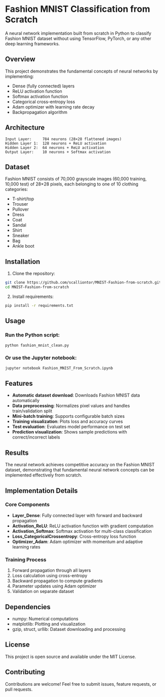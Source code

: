 # Fashion MNIST Classification from Scratch

A neural network implementation built from scratch in Python to classify Fashion MNIST dataset without using TensorFlow, PyTorch, or any other deep learning frameworks.

## Overview

This project demonstrates the fundamental concepts of neural networks by implementing:
- Dense (fully connected) layers
- ReLU activation function
- Softmax activation function  
- Categorical cross-entropy loss
- Adam optimizer with learning rate decay
- Backpropagation algorithm

## Architecture

```
Input Layer:     784 neurons (28×28 flattened images)
Hidden Layer 1:  128 neurons + ReLU activation
Hidden Layer 2:  64 neurons + ReLU activation
Output Layer:    10 neurons + Softmax activation
```

## Dataset

Fashion MNIST consists of 70,000 grayscale images (60,000 training, 10,000 test) of 28×28 pixels, each belonging to one of 10 clothing categories:

- T-shirt/top
- Trouser
- Pullover
- Dress
- Coat
- Sandal
- Shirt
- Sneaker
- Bag
- Ankle boot

## Installation

1. Clone the repository:
```bash
git clone https://github.com/scalliontor/MNIST-Fashion-from-scratch.git
cd MNIST-Fashion-from-scratch
```

2. Install requirements:
```bash
pip install -r requirements.txt
```

## Usage

### Run the Python script:
```bash
python fashion_mnist_clean.py
```

### Or use the Jupyter notebook:
```bash
jupyter notebook Fashion_MNIST_From_Scratch.ipynb
```

## Features

- **Automatic dataset download**: Downloads Fashion MNIST data automatically
- **Data preprocessing**: Normalizes pixel values and handles train/validation split
- **Mini-batch training**: Supports configurable batch sizes
- **Training visualization**: Plots loss and accuracy curves
- **Test evaluation**: Evaluates model performance on test set
- **Prediction visualization**: Shows sample predictions with correct/incorrect labels

## Results

The neural network achieves competitive accuracy on the Fashion MNIST dataset, demonstrating that fundamental neural network concepts can be implemented effectively from scratch.

## Implementation Details

### Core Components

- **Layer_Dense**: Fully connected layer with forward and backward propagation
- **Activation_ReLU**: ReLU activation function with gradient computation
- **Activation_Softmax**: Softmax activation for multi-class classification
- **Loss_CategoricalCrossentropy**: Cross-entropy loss function
- **Optimizer_Adam**: Adam optimizer with momentum and adaptive learning rates

### Training Process

1. Forward propagation through all layers
2. Loss calculation using cross-entropy
3. Backward propagation to compute gradients
4. Parameter updates using Adam optimizer
5. Validation on separate dataset

## Dependencies

- numpy: Numerical computations
- matplotlib: Plotting and visualization
- gzip, struct, urllib: Dataset downloading and processing

## License

This project is open source and available under the MIT License.

## Contributing

Contributions are welcome! Feel free to submit issues, feature requests, or pull requests.
